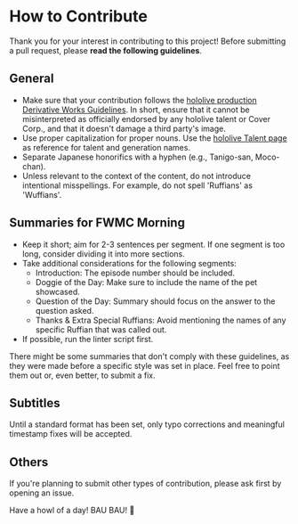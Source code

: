 # How to Contribute

Thank you for your interest in contributing to this project! Before submitting a pull request, please **read the following guidelines**.

## General

- Make sure that your contribution follows the [hololive production Derivative Works Guidelines](https://hololivepro.com/en/terms/). In short, ensure that it cannot be misinterpreted as officially endorsed by any hololive talent or Cover Corp., and that it doesn't damage a third party's image.
- Use proper capitalization for proper nouns. Use the [hololive Talent page](https://hololive.hololivepro.com/en/talents/) as reference for talent and generation names.
- Separate Japanese honorifics with a hyphen (e.g., Tanigo-san, Moco-chan).
- Unless relevant to the context of the content, do not introduce intentional misspellings. For example, do not spell 'Ruffians' as 'Wuffians'.

## Summaries for FWMC Morning

- Keep it short; aim for 2-3 sentences per segment. If one segment is too long, consider dividing it into more sections.
- Take additional considerations for the following segments:
  - Introduction: The episode number should be included.
  - Doggie of the Day: Make sure to include the name of the pet showcased.
  - Question of the Day: Summary should focus on the answer to the question asked.
  - Thanks & Extra Special Ruffians: Avoid mentioning the names of any specific Ruffian that was called out.
- If possible, run the linter script first.

There might be some summaries that don't comply with these guidelines, as they were made before a specific style was set in place. Feel free to point them out or, even better, to submit a fix.

## Subtitles

Until a standard format has been set, only typo corrections and meaningful timestamp fixes will be accepted.

## Others

If you're planning to submit other types of contribution, please ask first by opening an issue.

Have a howl of a day! BAU BAU! 🐾
